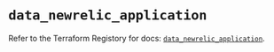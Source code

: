 # `data_newrelic_application`

Refer to the Terraform Registory for docs: [`data_newrelic_application`](https://www.terraform.io/docs/providers/newrelic/d/application).
